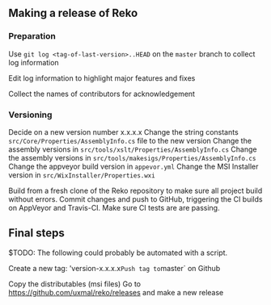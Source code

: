## Making a release of Reko

### Preparation
Use `git log <tag-of-last-version>..HEAD` on the `master` branch to collect log information

Edit log information to highlight major features and fixes 

Collect the names of contributors for acknowledgement

### Versioning
Decide on a new version number x.x.x.x
Change the string constants `src/Core/Properties/AssemblyInfo.cs` file to the new version
Change the assembly versions in `src/tools/xslt/Properties/AssemblyInfo.cs`
Change the assembly versions in `src/tools/makesigs/Properties/AssemblyInfo.cs`
Change the appveyor build version in `appevor.yml`
Change the MSI Installer version in `src/WixInstaller/Properties.wxi`

Build from a fresh clone of the Reko repository to make sure all project build without errors.
Commit changes and push to GitHub, triggering the CI builds on AppVeyor and Travis-CI.
Make sure CI tests are are passing.

## Final steps
$TODO: The following could probably be automated with a script.

Create a new tag: 'version-x.x.x.x`
Push tag to `master` on Github

Copy the distributables (msi files)
Go to https://github.com/uxmal/reko/releases and make a new release

